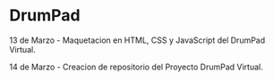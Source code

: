 # DrumPad


13 de Marzo - 
Maquetacion en HTML, CSS y JavaScript del DrumPad Virtual.

14 de Marzo -
Creacion de repositorio del Proyecto DrumPad Virtual.
